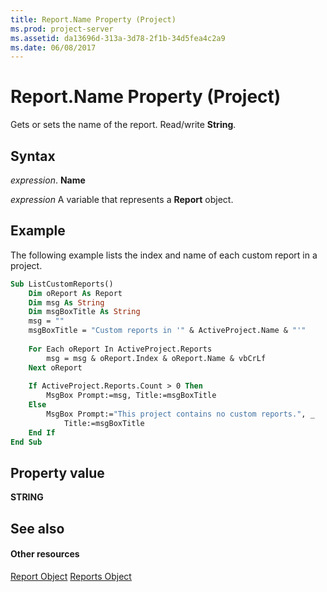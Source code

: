 ```yaml
---
title: Report.Name Property (Project)
ms.prod: project-server
ms.assetid: da13696d-313a-3d78-2f1b-34d5fea4c2a9
ms.date: 06/08/2017
---
```



# Report.Name Property (Project)
Gets or sets the name of the report. Read/write  **String**.

## Syntax

 _expression_. **Name**

 _expression_ A variable that represents a **Report** object.


## Example

The following example lists the index and name of each custom report in a project.


```vb
Sub ListCustomReports()
    Dim oReport As Report
    Dim msg As String
    Dim msgBoxTitle As String
    msg = ""
    msgBoxTitle = "Custom reports in '" & ActiveProject.Name & "'"
    
    For Each oReport In ActiveProject.Reports
        msg = msg & oReport.Index & oReport.Name & vbCrLf
    Next oReport
        
    If ActiveProject.Reports.Count > 0 Then
        MsgBox Prompt:=msg, Title:=msgBoxTitle
    Else
        MsgBox Prompt:="This project contains no custom reports.", _
            Title:=msgBoxTitle
    End If
End Sub
```


## Property value

 **STRING**


## See also


#### Other resources


[Report Object](report-object-project.md)
[Reports Object](reports-object-project.md)
